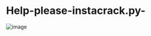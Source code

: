 # Help-please-instacrack.py-
![image](https://github.com/Gallez5480/Help-please-instacrack.py-/assets/146016620/ebccd276-214c-4a35-9fb6-4acdc0c2a9bd)

